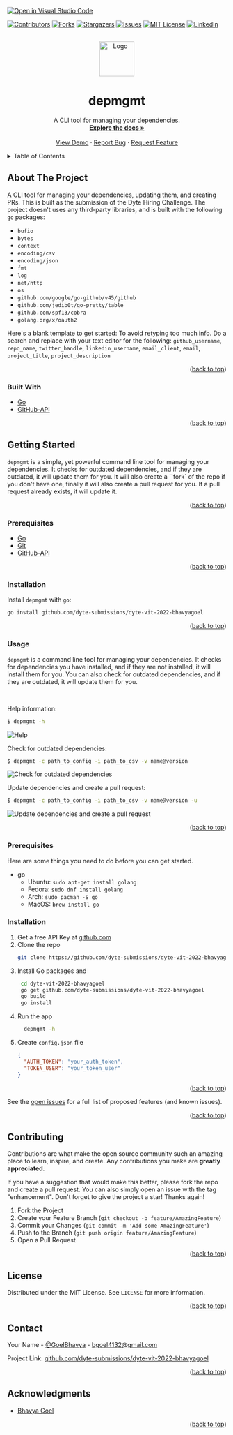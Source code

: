 [![Open in Visual Studio Code](https://classroom.github.com/assets/open-in-vscode-c66648af7eb3fe8bc4f294546bfd86ef473780cde1dea487d3c4ff354943c9ae.svg)](https://classroom.github.com/online_ide?assignment_repo_id=7942334&assignment_repo_type=AssignmentRepo)

<div id="top"></div>
<!--
*** Thanks for checking out the Best-README-Template. If you have a suggestion
*** that would make this better, please fork the repo and create a pull request
*** or simply open an issue with the tag "enhancement".
*** Don't forget to give the project a star!
*** Thanks again! Now go create something AMAZING! :D
-->

<!-- PROJECT SHIELDS -->
<!--
*** I'm using markdown "reference style" links for readability.
*** Reference links are enclosed in brackets [ ] instead of parentheses ( ).
*** See the bottom of this document for the declaration of the reference variables
*** for contributors-url, forks-url, etc. This is an optional, concise syntax you may use.
*** https://www.markdownguide.org/basic-syntax/#reference-style-links
-->

[![Contributors][contributors-shield]][contributors-url]
[![Forks][forks-shield]][forks-url]
[![Stargazers][stars-shield]][stars-url]
[![Issues][issues-shield]][issues-url]
[![MIT License][license-shield]][license-url]
[![LinkedIn][linkedin-shield]][linkedin-url]

<!-- PROJECT LOGO -->
<br />
<div align="center">
  <a href="https://github.com/dyte-submissions/dyte-vit-2022-bhavyagoel">
    <img src="images/logo.png" alt="Logo" width="80" height="80">
  </a>

<h1 align="center">depmgmt</h1>

  <p align="center">
    A CLI tool for managing your dependencies.
    <br />
    <a href="https://github.com/dyte-submissions/dyte-vit-2022-bhavyagoel"><strong>Explore the docs »</strong></a>
    <br />
    <br />
    <a href="https://github.com/dyte-submissions/dyte-vit-2022-bhavyagoel">View Demo</a>
    ·
    <a href="https://github.com/dyte-submissions/dyte-vit-2022-bhavyagoel/issues">Report Bug</a>
    ·
    <a href="https://github.com/dyte-submissions/dyte-vit-2022-bhavyagoel/issues">Request Feature</a>
  </p>
</div>

<!-- TABLE OF CONTENTS -->
<details>
  <summary>Table of Contents</summary>
  <ol>
    <li>
      <a href="#about-the-project">About The Project</a>
      <ul>
        <li><a href="#built-with">Built With</a></li>
      </ul>
    </li>
    <li>
      <a href="#getting-started">Getting Started</a>
      <ul>
        <li><a href="#prerequisites">Prerequisites</a></li>
        <li><a href="#installation">Installation</a></li>
      </ul>
    </li>
    <li><a href="#usage">Usage</a></li>
    <li><a href="#roadmap">Roadmap</a></li>
    <li><a href="#contributing">Contributing</a></li>
    <li><a href="#license">License</a></li>
    <li><a href="#contact">Contact</a></li>
    <li><a href="#acknowledgments">Acknowledgments</a></li>
  </ol>
</details>

<!-- ABOUT THE PROJECT -->

## About The Project
A CLI tool for managing your dependencies, updating them, and creating PRs. This is built as the submission of the Dyte Hiring Challenge. 
The project doesn't uses any third-party libraries, and is built with the following `go` packages:
  - `bufio`
  - `bytes`
  - `context`
  - `encoding/csv`
  - `encoding/json`
  - `fmt`
  - `log`
  - `net/http`
  - `os`
  - `github.com/google/go-github/v45/github`
  - `github.com/jedib0t/go-pretty/table`
  - `github.com/spf13/cobra`
  - `golang.org/x/oauth2`

Here's a blank template to get started: To avoid retyping too much info. Do a search and replace with your text editor for the following: `github_username`, `repo_name`, `twitter_handle`, `linkedin_username`, `email_client`, `email`, `project_title`, `project_description`

<p align="right">(<a href="#top">back to top</a>)</p>

### Built With

- [Go](https://golang.org/)
- [GitHub-API](https://developer.github.com/v3/)

<p align="right">(<a href="#top">back to top</a>)</p>

<!-- GETTING STARTED -->

## Getting Started

`depmgmt` is a simple, yet powerful command line tool for managing your dependencies. It checks for outdated dependencies, and if they are outdated, it will update them for you. It will also create a ``fork` of the repo if you don't have one, finally it will also create a pull request for you. If a pull request already exists, it will update it.

<p align="right">(<a href="#top">back to top</a>)</p>

### Prerequisites

- [Go](https://golang.org/)
- [Git](https://git-scm.com/)
- [GitHub-API](https://developer.github.com/v3/)

<p align="right">(<a href="#top">back to top</a>)</p>

### Installation

Install `depmgmt` with `go`:

```bash
go install github.com/dyte-submissions/dyte-vit-2022-bhavyagoel
```

<p align="right">(<a href="#top">back to top</a>)</p>

### Usage

`depmgmt` is a command line tool for managing your dependencies. It checks for dependencies you have installed, and if they are not installed, it will install them for you. You can also check for outdated dependencies, and if they are outdated, it will update them for you.

<br>

Help information:

```bash
$ depmgmt -h
```
![Help](images/help.png)


Check for outdated dependencies:

```bash
$ depmgmt -c path_to_config -i path_to_csv -v name@version
```
![Check for outdated dependencies](images/check.png)

Update dependencies and create a pull request:

```bash
$ depmgmt -c path_to_config -i path_to_csv -v name@version -u
```
![Update dependencies and create a pull request](images/update.png)
<p align="right">(<a href="#top">back to top</a>)</p>

### Prerequisites

Here are some things you need to do before you can get started.

- go
  - Ubuntu: `sudo apt-get install golang`
  - Fedora: `sudo dnf install golang`
  - Arch: `sudo pacman -S go`
  - MacOS: `brew install go`
### Installation

1. Get a free API Key at [github.com](https://github.com/settings/tokens)
2. Clone the repo
   ```sh
   git clone https://github.com/dyte-submissions/dyte-vit-2022-bhavyagoel.git
   ```
3. Install Go packages and
   ```sh
    cd dyte-vit-2022-bhavyagoel
    go get github.com/dyte-submissions/dyte-vit-2022-bhavyagoel
    go build
    go install
   ```
4. Run the app
   ```sh
     depmgmt -h
   ```
5. Create `config.json` file
   ```json
   {
     "AUTH_TOKEN": "your_auth_token",
     "TOKEN_USER": "your_token_user"
   }
   ```

<p align="right">(<a href="#top">back to top</a>)</p>



See the [open issues](https://github.com/dyte-submissions/dyte-vit-2022-bhavyagoel/issues) for a full list of proposed features (and known issues).

<p align="right">(<a href="#top">back to top</a>)</p>

<!-- CONTRIBUTING -->

## Contributing

Contributions are what make the open source community such an amazing place to learn, inspire, and create. Any contributions you make are **greatly appreciated**.

If you have a suggestion that would make this better, please fork the repo and create a pull request. You can also simply open an issue with the tag "enhancement".
Don't forget to give the project a star! Thanks again!

1. Fork the Project
2. Create your Feature Branch (`git checkout -b feature/AmazingFeature`)
3. Commit your Changes (`git commit -m 'Add some AmazingFeature'`)
4. Push to the Branch (`git push origin feature/AmazingFeature`)
5. Open a Pull Request

<p align="right">(<a href="#top">back to top</a>)</p>

<!-- LICENSE -->

## License

Distributed under the MIT License. See `LICENSE` for more information.

<p align="right">(<a href="#top">back to top</a>)</p>

<!-- CONTACT -->

## Contact

Your Name - [@GoelBhavya](https://twitter.com/GoelBhavya) - bgoel4132@gmail.com

Project Link: [github.com/dyte-submissions/dyte-vit-2022-bhavyagoel](https://github.com/dyte-submissions/dyte-vit-2022-bhavyagoel)

<p align="right">(<a href="#top">back to top</a>)</p>

<!-- ACKNOWLEDGMENTS -->

## Acknowledgments
- [Bhavya Goel](https://github.com/bhavyagoel)

<p align="right">(<a href="#top">back to top</a>)</p>

<!-- MARKDOWN LINKS & IMAGES -->
<!-- https://www.markdownguide.org/basic-syntax/#reference-style-links -->

[contributors-shield]: https://img.shields.io/github/contributors/github_username/repo_name.svg?style=for-the-badge
[contributors-url]: https://github.com/dyte-submissions/dyte-vit-2022-bhavyagoel/graphs/contributors
[forks-shield]: https://img.shields.io/github/forks/github_username/repo_name.svg?style=for-the-badge
[forks-url]: https://github.com/dyte-submissions/dyte-vit-2022-bhavyagoel/network/members
[stars-shield]: https://img.shields.io/github/stars/github_username/repo_name.svg?style=for-the-badge
[stars-url]: https://github.com/dyte-submissions/dyte-vit-2022-bhavyagoel/stargazers
[issues-shield]: https://img.shields.io/github/issues/github_username/repo_name.svg?style=for-the-badge
[issues-url]: https://github.com/dyte-submissions/dyte-vit-2022-bhavyagoel/issues
[license-shield]: https://img.shields.io/github/license/github_username/repo_name.svg?style=for-the-badge
[license-url]: https://github.com/dyte-submissions/dyte-vit-2022-bhavyagoel/blob/master/LICENSE.txt
[linkedin-shield]: https://img.shields.io/badge/-LinkedIn-black.svg?style=for-the-badge&logo=linkedin&colorB=555
[linkedin-url]: https://linkedin.com/in/bgoel4132
[product-screenshot]: images/screenshot.png
